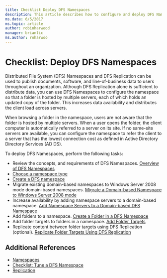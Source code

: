 ```yaml
---
title: Checklist Deploy DFS Namespaces
description: This article describes how to configure and deploy DFS Namespaces.
ms.date: 6/5/2017
ms.topic: article
author: robinharwood
manager: brianlic
ms.author: roharwoo
---
```

# Checklist: Deploy DFS Namespaces

Distributed File System (DFS) Namespaces and DFS Replication can be used to publish documents, software, and line-of-business data to users throughout an organization. Although DFS Replication alone is sufficient to distribute data, you can use DFS Namespaces to configure the namespace so that a folder is hosted by multiple servers, each of which holds an updated copy of the folder. This increases data availability and distributes the client load across servers.

When browsing a folder in the namespace, users are not aware that the folder is hosted by multiple servers. When a user opens the folder, the client computer is automatically referred to a server on its site. If no same-site servers are available, you can configure the namespace to refer the client to a server that has the lowest connection cost as defined in Active Directory Directory Services (AD DS).

To deploy DFS Namespaces, perform the following tasks:

-   Review the concepts, and requirements of DFS Namespaces.
[Overview of DFS Namespaces](dfs-overview.md)
-   [Choose a namespace type](choose-a-namespace-type.md)
-   [Create a DFS namespace](create-a-dfs-namespace.md)
-   Migrate existing domain-based namespaces to Windows Server 2008 mode domain-based namespaces. [Migrate a Domain-based Namespace to Windows Server 2008 mode](migrate-a-domain-based-namespace-to-windows-server-2008-mode.md)
-   Increase availability by adding namespace servers to a domain-based namespace. [Add Namespace Servers to a Domain-based DFS Namespace](add-namespace-servers-to-a-domain-based-dfs-namespace.md)
-   Add folders to a namespace. [Create a Folder in a DFS Namespace](create-a-folder-in-a-dfs-namespace.md)
-   Add folder targets to folders in a namespace. [Add Folder Targets](add-folder-targets.md)
-   Replicate content between folder targets using DFS Replication (optional). [Replicate Folder Targets Using DFS Replication](replicate-folder-targets-using-dfs-replication.md)


## Additional References

-   [Namespaces](/previous-versions/windows/it-pro/windows-server-2008-R2-and-2008/cc771914(v=ws.11))
-   [Checklist: Tune a DFS Namespace](checklist-tune-a-dfs-namespace.md)
-   [Replication](/previous-versions/windows/it-pro/windows-server-2008-R2-and-2008/cc770278(v=ws.11))
